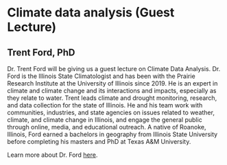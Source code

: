 # Climate data analysis (Guest Lecture)

## Trent Ford, PhD

Dr. Trent Ford will be giving us a guest lecture on Climate Data Analysis. Dr. Ford is the Illinois State Climatologist and has been with the Prairie Research Institute at the University of Illinois since 2019. He is an expert in climate and climate change and its interactions and impacts, especially as they relate to water. Trent leads climate and drought monitoring, research, and data collection for the state of Illinois. He and his team work with communities, industries, and state agencies on issues related to weather, climate, and climate change in Illinois, and engage the general public through online, media, and educational outreach. A native of Roanoke, Illinois, Ford earned a bachelors in geography from Illinois State University before completing his masters and PhD at Texas A&M University.

Learn more about Dr. Ford [here](https://stateclimatologist.web.illinois.edu/about/).
